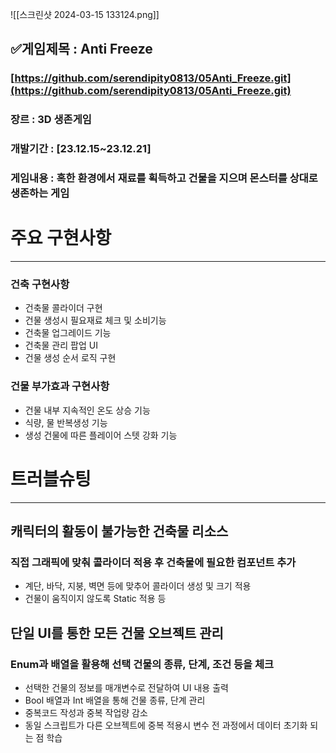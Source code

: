 ![[스크린샷 2024-03-15 133124.png]]

## **✅게임제목** : Anti Freeze

### [https://github.com/serendipity0813/05Anti_Freeze.git](https://github.com/serendipity0813/05Anti_Freeze.git)

### 장르 : 3D 생존게임

### 개발기간 : [23.12.15~23.12.21]

### 게임내용 : 혹한 환경에서 재료를 획득하고 건물을 지으며 몬스터를 상대로 생존하는 게임

# 주요 구현사항

---

### 건축 구현사항

- 건축물 콜라이더 구현
- 건물 생성시 필요재료 체크 및 소비기능
- 건축물 업그레이드 기능
- 건축물 관리 팝업 UI
- 건물 생성 순서 로직 구현

### 건물 부가효과 구현사항

- 건물 내부 지속적인 온도 상승 기능
- 식량, 물 반복생성 기능
- 생성 건물에 따른 플레이어 스텟 강화 기능

# 트러블슈팅

---

## 캐릭터의 활동이 불가능한 건축물 리소스

### 직접 그래픽에 맞춰 콜라이더 적용 후 건축물에 필요한 컴포넌트 추가

- 계단, 바닥, 지붕, 벽면 등에 맞추어 콜라이더 생성 및 크기 적용
- 건물이 움직이지 않도록 Static 적용 등

## 단일 UI를 통한 모든 건물 오브젝트 관리

### Enum과 배열을 활용해 선택 건물의 종류, 단계, 조건 등을 체크

- 선택한 건물의 정보를 매개변수로 전달하여 UI 내용 출력
- Bool 배열과 Int 배열을 통해 건물 종류, 단계 관리
- 중복코드 작성과 중복 작업량 감소
- 동일 스크립트가 다른 오브젝트에 중복 적용시 변수 전 과정에서 데이터 초기화 되는 점 학습